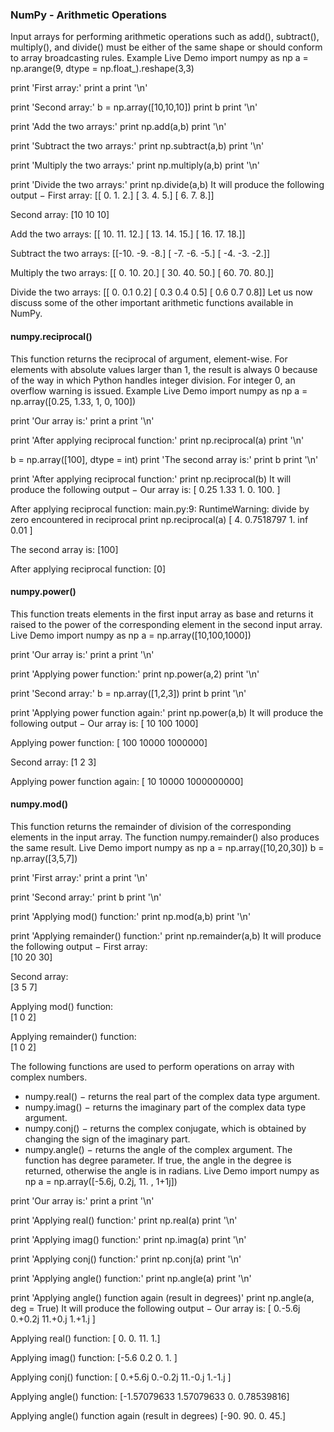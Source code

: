  
### NumPy - Arithmetic Operations


Input arrays for performing arithmetic operations such as add(), subtract(), multiply(), and divide() must be either of the same shape or should conform to array broadcasting rules.
Example
 Live Demo
import numpy as np 
a = np.arange(9, dtype = np.float_).reshape(3,3) 

print 'First array:' 
print a 
print '\n'  

print 'Second array:' 
b = np.array([10,10,10]) 
print b 
print '\n'  

print 'Add the two arrays:' 
print np.add(a,b) 
print '\n'  

print 'Subtract the two arrays:' 
print np.subtract(a,b) 
print '\n'  

print 'Multiply the two arrays:' 
print np.multiply(a,b) 
print '\n'  

print 'Divide the two arrays:' 
print np.divide(a,b)
It will produce the following output −
First array:
[[ 0. 1. 2.]
 [ 3. 4. 5.]
 [ 6. 7. 8.]]

Second array:
[10 10 10]

Add the two arrays:
[[ 10. 11. 12.]
 [ 13. 14. 15.]
 [ 16. 17. 18.]]

Subtract the two arrays:
[[-10. -9. -8.]
 [ -7. -6. -5.]
 [ -4. -3. -2.]]

Multiply the two arrays:
[[ 0. 10. 20.]
 [ 30. 40. 50.]
 [ 60. 70. 80.]]

Divide the two arrays:
[[ 0. 0.1 0.2]
 [ 0.3 0.4 0.5]
 [ 0.6 0.7 0.8]]
Let us now discuss some of the other important arithmetic functions available in NumPy.

#### numpy.reciprocal()
This function returns the reciprocal of argument, element-wise. For elements with absolute values larger than 1, the result is always 0 because of the way in which Python handles integer division. For integer 0, an overflow warning is issued.
Example
 Live Demo
import numpy as np 
a = np.array([0.25, 1.33, 1, 0, 100]) 

print 'Our array is:' 
print a 
print '\n'  

print 'After applying reciprocal function:' 
print np.reciprocal(a) 
print '\n'  

b = np.array([100], dtype = int) 
print 'The second array is:' 
print b 
print '\n'  

print 'After applying reciprocal function:' 
print np.reciprocal(b) 
It will produce the following output −
Our array is:
[   0.25    1.33    1.      0.    100.  ]

After applying reciprocal function:
main.py:9: RuntimeWarning: divide by zero encountered in reciprocal
  print np.reciprocal(a)
[ 4.         0.7518797  1.               inf  0.01     ]

The second array is:
[100]

After applying reciprocal function:
[0]

#### numpy.power()
This function treats elements in the first input array as base and returns it raised to the power of the corresponding element in the second input array.
 Live Demo
import numpy as np 
a = np.array([10,100,1000]) 

print 'Our array is:' 
print a 
print '\n'  

print 'Applying power function:' 
print np.power(a,2) 
print '\n'  

print 'Second array:' 
b = np.array([1,2,3]) 
print b 
print '\n'  

print 'Applying power function again:' 
print np.power(a,b)
It will produce the following output −
Our array is:
[  10  100 1000]

Applying power function:
[    100   10000 1000000]

Second array:
[1 2 3]

Applying power function again:
[        10      10000 1000000000]

#### numpy.mod()
This function returns the remainder of division of the corresponding elements in the input array. The function numpy.remainder() also produces the same result.
 Live Demo
import numpy as np 
a = np.array([10,20,30]) 
b = np.array([3,5,7]) 

print 'First array:' 
print a 
print '\n'  

print 'Second array:' 
print b 
print '\n'  

print 'Applying mod() function:' 
print np.mod(a,b) 
print '\n'  

print 'Applying remainder() function:' 
print np.remainder(a,b) 
It will produce the following output −
First array:                                                                  
[10 20 30]

Second array:                                                                 
[3 5 7]

Applying mod() function:                                                      
[1 0 2]

Applying remainder() function:                                                
[1 0 2]

The following functions are used to perform operations on array with complex numbers.
* numpy.real() − returns the real part of the complex data type argument.
* numpy.imag() − returns the imaginary part of the complex data type argument.
* numpy.conj() − returns the complex conjugate, which is obtained by changing the sign of the imaginary part.
* numpy.angle() − returns the angle of the complex argument. The function has degree parameter. If true, the angle in the degree is returned, otherwise the angle is in radians.
 Live Demo
import numpy as np 
a = np.array([-5.6j, 0.2j, 11. , 1+1j]) 

print 'Our array is:' 
print a 
print '\n'  

print 'Applying real() function:' 
print np.real(a) 
print '\n'  

print 'Applying imag() function:' 
print np.imag(a) 
print '\n'  

print 'Applying conj() function:' 
print np.conj(a) 
print '\n'  

print 'Applying angle() function:' 
print np.angle(a) 
print '\n'  

print 'Applying angle() function again (result in degrees)' 
print np.angle(a, deg = True)
It will produce the following output −
Our array is:
[ 0.-5.6j 0.+0.2j 11.+0.j 1.+1.j ]

Applying real() function:
[ 0. 0. 11. 1.]

Applying imag() function:
[-5.6 0.2 0. 1. ]

Applying conj() function:
[ 0.+5.6j 0.-0.2j 11.-0.j 1.-1.j ]

Applying angle() function:
[-1.57079633 1.57079633 0. 0.78539816]

Applying angle() function again (result in degrees)
[-90. 90. 0. 45.]


